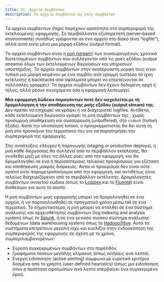 ```yaml
---
title: XI. Αρχεία συμβάντων
description: Τα αρχεία συμβάντων ως ροές συμβάντων
---
```

Τα *αρχεία συμβάντων* (*logs*) παρέχουν ορατότητα στη συμπεριφορά της εκτελούμενης εφαρμογής.  Σε περιβάλλοντα εξυπηρετητή (server-based environments) συνήθως γράφονται σε ένα αρχείο στο δίσκο (ένα "logfile"), αλλά αυτό είναι μόνο μια μορφή εξόδου (output format).

Τα αρχεία συμβάντων είναι η [ροή (stream)](https://adam.herokuapp.com/past/2011/4/1/logs_are_streams_not_files/) των συσσωρευμένων, χρονικά διατεταγμένων συμβάντων που συλλέγονται από τις ροές εξόδου (output streams) όλων των εκτελούμενων διεργασιών και υπηρεσιών υποστήριξης.  Τα αρχεία συμβάντων στην ακατέργαστη μορφή τους είναι τυπικά μια μορφή κειμένου με ένα συμβάν ανά γραμμή (ωστόσο τα ίχνη εκτέλεσης ή backtraces από σφάλματα μπορεί να επεκτείνονται σε πολλαπλές γραμμές).  Τα αρχεία συμβάντων δεν έχουν δεδομένη αρχή ή τέλος, αλλά ρέουν συνεχόμενα όσο η εφαρμογή λειτουργεί.

**Μια εφαρμογή δώδεκα παραγόντων ποτέ δεν ασχολείται με τη δρομολόγηση ή την αποθήκευση της ροής εξόδου (output stream) της.**  Δεν πρέπει να επιχειρεί να γράψει ή να διαχειριστεί logfiles.  Αντίθετα, κάθε εκτέλούμενη διεργασία γράφει τη ροή συμβάντων της , χωρίς προσωρινή αποθήκευση και συσσώρευση (unbuffered), στο `stdout` (τυπική έξοδο).  Κατά την υλοποίηση τοπικά, ο προγραμματιστής θα δεί αυτή τη ροή στο προσκήνιο του τερματικού του για να παρατηρήσει την συμπεριφορά της εφαρμογής.

Στις αναπτύξεις ελέγχου ή παραγωγής (staging or production deploys), η ροή κάθε διεργασίας θα συλλεγεί από το περιβάλλον εκτέλεσης, θα συνδεθεί μαζί με όλες τις άλλες ροές από την εφαρμογή, και θα δρομολογηθεί σε ένα ή περισσότερους τελικούς προορισμούς για εξέταση και αποθήκευση μακράς διάρκειας.  Αυτοί οι προορισμοί δεν είναι ούτε ορατοί ούτε παραμετροποιήσιμοι από την εφαρμογή, και αντιθέτως είναι τελείως διαχειριζόμενοι από το περιβάλλον εκτέλεσης.  Δρομολογητές συμβάντων ανοικτού κώδικα (όπως το [Logplex](https://github.com/heroku/logplex) και το [Fluentd](https://github.com/fluent/fluentd)) είναι διαθέσιμοι για αυτό το σκοπό.

Η ροή συμβάντων μιας εφαρμογής μπορεί να δρομολογηθεί σε ένα αρχείο, ή να παρακολουθηθεί σε πραγματικό χρόνο μέσω tail σε ένα τερματικό.  Το σημαντικότερο, η ροή μπορεί να σταλθεί σε ένα σύστημα ανάλυσης και αρχειοθέτησης συμβάντων (log indexing and analysis system) όπως το [Splunk](http://www.splunk.com/), ή σε ένα γενικού σκοπού σύστημα ανάλυσης δεδομένων (data warehousing system) όπως το [Hadoop/Hive](http://hive.apache.org/).  Αυτά τα συστήματα επιτρέπουν μεγαλή ισχύ και ευελιξία στην ενδοσκόπηση της συμπεριφοράς της εφαρμογής σε σχέση με το χρόνο, συμπεριλαμβανομένων:

* Εύρεση συγκεκριμένων συμβάντων στο παρελθόν.
* Γραφήματα τάσεων μεγάλης κλίμακας (όπως αιτήσεις ανά λεπτό).
* Ενεργή ειδοποίηση (active alerting) σύμφωνα με ευρετικά κριτήρια δοσμένα από το χρήστη (user-defined heuristics) (όπως μια ειδοποίηση όταν η ποσότητα σφαλμάτων ανά λεπτό υπερβαίνει ένα συγκεκριμένο όριο).
